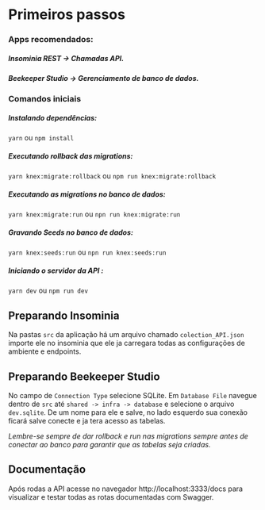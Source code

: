 # Primeiros passos


### Apps recomendados:
##### Insominia REST -> Chamadas API.
##### Beekeeper Studio -> Gerenciamento de banco de dados.
### Comandos iniciais
##### Instalando dependências:
`yarn`
ou
`npm install`

##### Executando rollback das migrations:
`yarn knex:migrate:rollback`
ou
`npm run knex:migrate:rollback`

##### Executando as migrations no banco de dados:
`yarn knex:migrate:run`
ou
`npn run knex:migrate:run`

##### Gravando Seeds no banco de dados:
`yarn knex:seeds:run`
ou
`npn run knex:seeds:run`

##### Iniciando o servidor da API :
`yarn dev`
ou
`npm run dev`

## Preparando Insominia

Na pastas `src` da aplicação há um arquivo chamado `colection_API.json` importe ele no insominia que ele ja carregara todas as configurações de ambiente e endpoints.


## Preparando Beekeeper Studio

No campo de `Connection Type` selecione SQLite.
Em `Database File` navegue dentro de `src` até `shared -> infra -> database` e selecione o arquivo `dev.sqlite`.
De um nome para ele e salve, no lado esquerdo sua conexão ficará salve conecte e ja tera acesso as tabelas.

*Lembre-se sempre de dar rollback e run nas migrations sempre antes de conectar ao banco para garantir que as tabelas seja criadas.*

## Documentação
Após rodas a API acesse no navegador http://localhost:3333/docs para visualizar e testar todas as rotas documentadas com Swagger.


